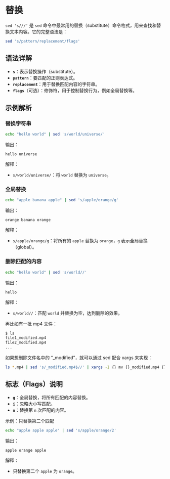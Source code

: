 # 替换

`sed 's///'` 是 `sed` 命令中最常用的替换（substitute）命令格式，用来查找和替换文本内容。它的完整语法是：

```bash
sed 's/pattern/replacement/flags'
```

## 语法详解

- **`s`**：表示替换操作（substitute）。
- **`pattern`**：要匹配的正则表达式。
- **`replacement`**：用于替换匹配内容的字符串。
- **`flags`**（可选）：修饰符，用于控制替换行为，例如全局替换等。

## 示例解析

### 替换字符串

```bash
echo "hello world" | sed 's/world/universe/'
```

输出：

```
hello universe
```

解释：

- `s/world/universe/`：将 `world` 替换为 `universe`。

### 全局替换

```bash
echo "apple banana apple" | sed 's/apple/orange/g'
```

输出：

```
orange banana orange
```

解释：

- `s/apple/orange/g`：将所有的 `apple` 替换为 `orange`，`g` 表示全局替换（global）。

### 删除匹配的内容

```bash
echo "hello world" | sed 's/world//'

```
输出：

```
hello
```

解释：

- `s/world//`：匹配 `world` 并替换为空，达到删除的效果。

再比如有一批 mp4 文件：

```bash
$ ls
file1_modified.mp4
file2_modified.mp4
...
```

如果想删除文件名中的 “\_modified”，就可以通过 sed 配合 xargs 来实现：

```bash
ls *.mp4 | sed 's/_modified.mp4$//' | xargs -I {} mv {}_modified.mp4 {}.mp4
```

## 标志（Flags）说明

- **`g`**：全局替换，将所有匹配的内容替换。
- **`i`**：忽略大小写匹配。
- **`n`**：替换第 `n` 次匹配的内容。

示例：只替换第二个匹配

```bash
echo "apple apple apple" | sed 's/apple/orange/2'
```

输出：
```
apple orange apple
```

解释：

- 只替换第二个 `apple` 为 `orange`。